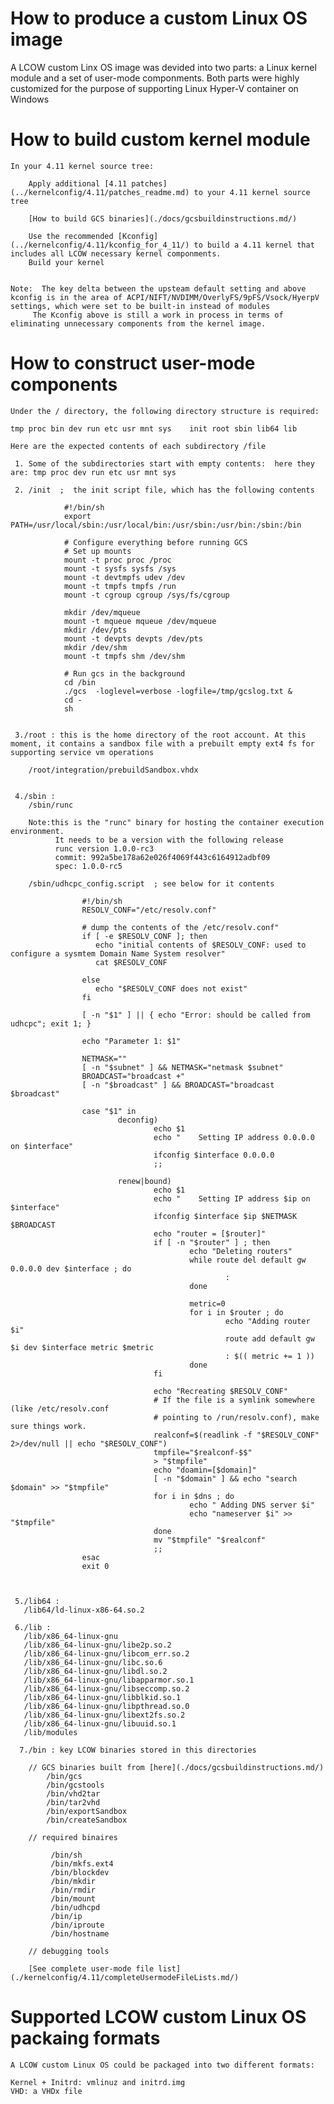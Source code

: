 

# How to produce a custom Linux OS image

A LCOW custom Linx OS image was devided into two parts: a Linux kernel module and a set of user-mode componments. Both parts were highly customized for the purpose of supporting Linux Hyper-V container on Windows


# How to build custom kernel module

    In your 4.11 kernel source tree:

        Apply additional [4.11 patches](../kernelconfig/4.11/patches_readme.md) to your 4.11 kernel source tree 

        [How to build GCS binaries](./docs/gcsbuildinstructions.md/)

        Use the recommended [Kconfig](../kernelconfig/4.11/kconfig_for_4_11/) to build a 4.11 kernel that includes all LCOW necessary kernel componments.
        Build your kernel 


    Note:  The key delta between the upsteam default setting and above kconfig is in the area of ACPI/NIFT/NVDIMM/OverlyFS/9pFS/Vsock/HyerpV settings, which were set to be built-in instead of modules
         The Kconfig above is still a work in process in terms of eliminating unnecessary components from the kernel image. 

# How to construct user-mode components

    Under the / directory, the following directory structure is required:

    tmp proc bin dev run etc usr mnt sys    init root sbin lib64 lib      

    Here are the expected contents of each subdirectory /file
     
     1. Some of the subdirectories start with empty contents:  here they are: tmp proc dev run etc usr mnt sys 

     2. /init  ;  the init script file, which has the following contents

                #!/bin/sh
                export PATH=/usr/local/sbin:/usr/local/bin:/usr/sbin:/usr/bin:/sbin:/bin

                # Configure everything before running GCS
                # Set up mounts
                mount -t proc proc /proc
                mount -t sysfs sysfs /sys
                mount -t devtmpfs udev /dev
                mount -t tmpfs tmpfs /run
                mount -t cgroup cgroup /sys/fs/cgroup

                mkdir /dev/mqueue
                mount -t mqueue mqueue /dev/mqueue
                mkdir /dev/pts
                mount -t devpts devpts /dev/pts
                mkdir /dev/shm
                mount -t tmpfs shm /dev/shm

                # Run gcs in the background
                cd /bin
                ./gcs  -loglevel=verbose -logfile=/tmp/gcslog.txt &
                cd -
                sh


     3./root : this is the home directory of the root account. At this moment, it contains a sandbox file with a prebuilt empty ext4 fs for supporting service vm operations
        
        /root/integration/prebuildSandbox.vhdx


     4./sbin : 
        /sbin/runc  

        Note:this is the "runc" binary for hosting the container execution environment. 
              It needs to be a version with the following release
              runc version 1.0.0-rc3
              commit: 992a5be178a62e026f4069f443c6164912adbf09
              spec: 1.0.0-rc5

        /sbin/udhcpc_config.script  ; see below for it contents
                             
                    #!/bin/sh
                    RESOLV_CONF="/etc/resolv.conf"

                    # dump the contents of the /etc/resolv.conf"
                    if [ -e $RESOLV_CONF ]; then
                       echo "initial contents of $RESOLV_CONF: used to configure a sysmtem Domain Name System resolver"
                       cat $RESOLV_CONF

                    else
                       echo "$RESOLV_CONF does not exist"
                    fi

                    [ -n "$1" ] || { echo "Error: should be called from udhcpc"; exit 1; }

                    echo "Parameter 1: $1"

                    NETMASK=""
                    [ -n "$subnet" ] && NETMASK="netmask $subnet"
                    BROADCAST="broadcast +"
                    [ -n "$broadcast" ] && BROADCAST="broadcast $broadcast"

                    case "$1" in
                            deconfig)
                                    echo $1
                                    echo "    Setting IP address 0.0.0.0 on $interface"
                                    ifconfig $interface 0.0.0.0
                                    ;;

                            renew|bound)
                                    echo $1
                                    echo "    Setting IP address $ip on $interface"
                                    ifconfig $interface $ip $NETMASK $BROADCAST
                                    echo "router = [$router]"
                                    if [ -n "$router" ] ; then
                                            echo "Deleting routers"
                                            while route del default gw 0.0.0.0 dev $interface ; do
                                                    :
                                            done

                                            metric=0
                                            for i in $router ; do
                                                    echo "Adding router $i"
                                                    route add default gw $i dev $interface metric $metric
                                                    : $(( metric += 1 ))
                                            done
                                    fi

                                    echo "Recreating $RESOLV_CONF"
                                    # If the file is a symlink somewhere (like /etc/resolv.conf
                                    # pointing to /run/resolv.conf), make sure things work.
                                    realconf=$(readlink -f "$RESOLV_CONF" 2>/dev/null || echo "$RESOLV_CONF")
                                    tmpfile="$realconf-$$"
                                    > "$tmpfile"
                                    echo "doamin=[$domain]"
                                    [ -n "$domain" ] && echo "search $domain" >> "$tmpfile"
                                    for i in $dns ; do
                                            echo " Adding DNS server $i"
                                            echo "nameserver $i" >> "$tmpfile"
                                    done
                                    mv "$tmpfile" "$realconf"
                                    ;;
                    esac
                    exit 0



     5./lib64 :
       /lib64/ld-linux-x86-64.so.2

     6./lib : 
       /lib/x86_64-linux-gnu
       /lib/x86_64-linux-gnu/libe2p.so.2
       /lib/x86_64-linux-gnu/libcom_err.so.2
       /lib/x86_64-linux-gnu/libc.so.6
       /lib/x86_64-linux-gnu/libdl.so.2
       /lib/x86_64-linux-gnu/libapparmor.so.1
       /lib/x86_64-linux-gnu/libseccomp.so.2
       /lib/x86_64-linux-gnu/libblkid.so.1
       /lib/x86_64-linux-gnu/libpthread.so.0
       /lib/x86_64-linux-gnu/libext2fs.so.2
       /lib/x86_64-linux-gnu/libuuid.so.1
       /lib/modules

      7./bin : key LCOW binaries stored in this directories
        
        // GCS binaries built from [here](./docs/gcsbuildinstructions.md/)
            /bin/gcs
            /bin/gcstools
            /bin/vhd2tar
            /bin/tar2vhd
            /bin/exportSandbox
            /bin/createSandbox

        // required binaires

             /bin/sh
             /bin/mkfs.ext4
             /bin/blockdev
             /bin/mkdir
             /bin/rmdir
             /bin/mount
             /bin/udhcpd
             /bin/ip
             /bin/iproute
             /bin/hostname

        // debugging tools

        [See complete user-mode file list](./kernelconfig/4.11/completeUsermodeFileLists.md/)

# Supported LCOW custom Linux OS packaing formats

    A LCOW custom Linux OS could be packaged into two different formats: 

    Kernel + Initrd: vmlinuz and initrd.img
    VHD: a VHDx file



